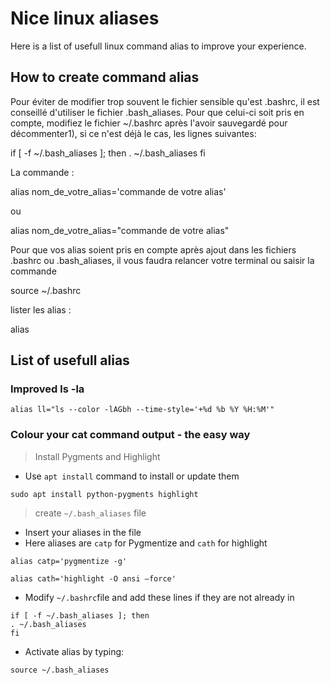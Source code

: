# Nice linux aliases

Here is a list of usefull linux command alias to improve your experience.

## How to create command alias

Pour éviter de modifier trop souvent le fichier sensible qu'est .bashrc, il est conseillé d'utiliser le fichier .bash_aliases. 
Pour que celui-ci soit pris en compte, modifiez le fichier ~/.bashrc après l'avoir sauvegardé pour décommenter1), 
si ce n'est déjà le cas, les lignes suivantes:

if [ -f ~/.bash_aliases ]; then
    . ~/.bash_aliases
fi

La commande :

alias nom_de_votre_alias='commande de votre alias'

ou 

alias nom_de_votre_alias="commande de votre alias"

Pour que vos alias soient pris en compte après ajout dans les fichiers .bashrc ou .bash_aliases, il vous faudra relancer votre terminal ou saisir la commande

source ~/.bashrc

lister les alias :

alias



## List of usefull alias

### Improved ls -la
```
alias ll="ls --color -lAGbh --time-style='+%d %b %Y %H:%M'"
```

### Colour your cat command output - the easy way

> Install Pygments and Highlight

- Use `apt install` command to install or update them
```
sudo apt install python-pygments highlight
```

> create `~/.bash_aliases` file

- Insert your aliases in the file
- Here aliases are `catp` for Pygmentize and `cath` for highlight
```
alias catp='pygmentize -g'
```
```
alias cath='highlight -O ansi —force'
```

- Modify `~/.bashrc`file and add these lines if they are not already in
``` 
if [ -f ~/.bash_aliases ]; then
. ~/.bash_aliases
fi
```

- Activate alias by typing: 
```
source ~/.bash_aliases
```

